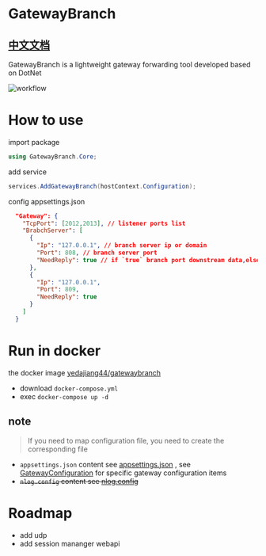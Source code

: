 # GatewayBranch

## [中文文档](README.ZH-CN.MD)

GatewayBranch is a lightweight gateway forwarding tool developed based on DotNet

![workflow](./imgs/workflow.png)

# How to use

import package

```c#
using GatewayBranch.Core;
```

add service

```c#
services.AddGatewayBranch(hostContext.Configuration);
```

config appsettings.json

```json
  "Gateway": {
    "TcpPort": [2012,2013], // listener ports list
    "BrabchServer": [
      {
        "Ip": "127.0.0.1", // branch server ip or domain
        "Port": 808, // branch server port
        "NeedReply": true // if `true` branch port downstream data,else do nothing
      },
      {
        "Ip": "127.0.0.1",
        "Port": 809,
        "NeedReply": true
      }
    ]
  }
```

# Run in docker

the docker image [yedajiang44/gatewaybranch](https://hub.docker.com/r/yedajiang44/gatewaybranch)

- download `docker-compose.yml`
- exec `docker-compose up -d`

## note

> If you need to map configuration file, you need to create the corresponding file

- `appsettings.json` content see [appsettings.json](./src/GatewayBranch.Application/appsettings.json) , see [GatewayConfiguration](./src/GatewayBranch.Core/Server/GatewayConfiguration.cs) for specific gateway configuration items
- ~~`nlog.config` content see [nlog.config](./src/GatewayBranch.Application/nlog.config)~~

# Roadmap

- add udp
- add session mananger webapi
